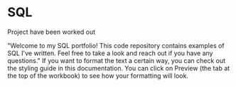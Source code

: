 # SQL
Project have been worked out

"Welcome to my SQL portfolio! This code repository contains examples of SQL I've written. Feel free to take a look and reach out if you have any questions." If you want to format the text a certain way, you can check out the styling guide in this documentation. You can click on Preview (the tab at the top of the workbook) to see how your formatting will look.
